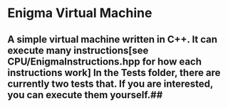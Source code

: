 # Enigma Virtual Machine #

## A simple virtual machine written in C++. It can execute many instructions[see CPU/EnigmaInstructions.hpp for how each instructions work] In the Tests folder, there are currently two tests that. If you are interested, you can execute them yourself.##  

